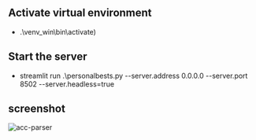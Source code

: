 ## Activate virtual environment
- .\venv_win\bin\activate)

## Start the server 
- streamlit run .\personalbests.py --server.address 0.0.0.0 --server.port 8502 --server.headless=true

## screenshot
![acc-parser](https://github.com/user-attachments/assets/45e5b8d0-9e6a-4fa5-a0a7-68eb60020c0b)
